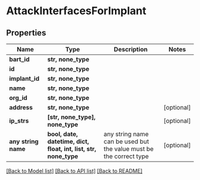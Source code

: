 # AttackInterfacesForImplant


## Properties
Name | Type | Description | Notes
------------ | ------------- | ------------- | -------------
**bart_id** | **str, none_type** |  | 
**id** | **str, none_type** |  | 
**implant_id** | **str, none_type** |  | 
**name** | **str, none_type** |  | 
**org_id** | **str, none_type** |  | 
**address** | **str, none_type** |  | [optional] 
**ip_strs** | **[str, none_type], none_type** |  | [optional] 
**any string name** | **bool, date, datetime, dict, float, int, list, str, none_type** | any string name can be used but the value must be the correct type | [optional]

[[Back to Model list]](../README.md#documentation-for-models) [[Back to API list]](../README.md#documentation-for-api-endpoints) [[Back to README]](../README.md)



